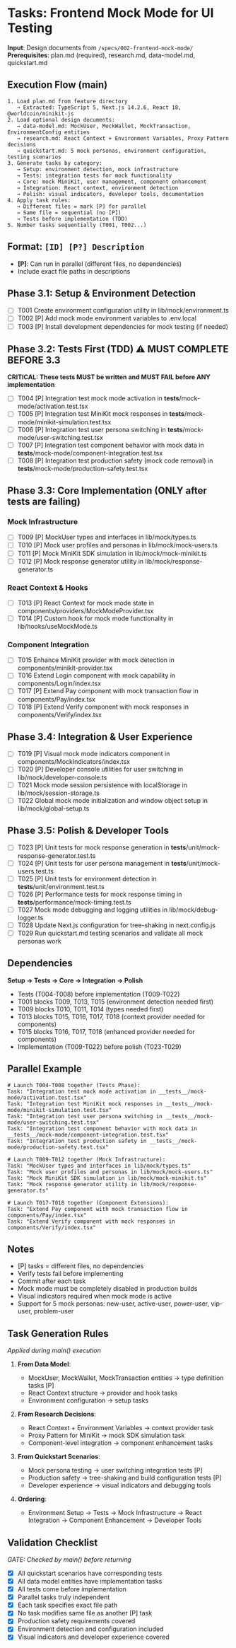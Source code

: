 # Tasks: Frontend Mock Mode for UI Testing

**Input**: Design documents from `/specs/002-frontend-mock-mode/`  
**Prerequisites**: plan.md (required), research.md, data-model.md, quickstart.md

## Execution Flow (main)
```
1. Load plan.md from feature directory
   → Extracted: TypeScript 5, Next.js 14.2.6, React 18, @worldcoin/minikit-js
2. Load optional design documents:
   → data-model.md: MockUser, MockWallet, MockTransaction, EnvironmentConfig entities
   → research.md: React Context + Environment Variables, Proxy Pattern decisions
   → quickstart.md: 5 mock personas, environment configuration, testing scenarios
3. Generate tasks by category:
   → Setup: environment detection, mock infrastructure
   → Tests: integration tests for mock functionality
   → Core: mock MiniKit, user management, component enhancement
   → Integration: React context, environment detection
   → Polish: visual indicators, developer tools, documentation
4. Apply task rules:
   → Different files = mark [P] for parallel
   → Same file = sequential (no [P])
   → Tests before implementation (TDD)
5. Number tasks sequentially (T001, T002...)
```

## Format: `[ID] [P?] Description`
- **[P]**: Can run in parallel (different files, no dependencies)
- Include exact file paths in descriptions

## Phase 3.1: Setup & Environment Detection

- [ ] T001 Create environment configuration utility in lib/mock/environment.ts
- [ ] T002 [P] Add mock mode environment variables to .env.local
- [ ] T003 [P] Install development dependencies for mock testing (if needed)

## Phase 3.2: Tests First (TDD) ⚠️ MUST COMPLETE BEFORE 3.3
**CRITICAL: These tests MUST be written and MUST FAIL before ANY implementation**

- [ ] T004 [P] Integration test mock mode activation in __tests__/mock-mode/activation.test.tsx
- [ ] T005 [P] Integration test MiniKit mock responses in __tests__/mock-mode/minikit-simulation.test.tsx
- [ ] T006 [P] Integration test user persona switching in __tests__/mock-mode/user-switching.test.tsx
- [ ] T007 [P] Integration test component behavior with mock data in __tests__/mock-mode/component-integration.test.tsx
- [ ] T008 [P] Integration test production safety (mock code removal) in __tests__/mock-mode/production-safety.test.tsx

## Phase 3.3: Core Implementation (ONLY after tests are failing)

### Mock Infrastructure
- [ ] T009 [P] MockUser types and interfaces in lib/mock/types.ts
- [ ] T010 [P] Mock user profiles and personas in lib/mock/mock-users.ts
- [ ] T011 [P] Mock MiniKit SDK simulation in lib/mock/mock-minikit.ts
- [ ] T012 [P] Mock response generator utility in lib/mock/response-generator.ts

### React Context & Hooks
- [ ] T013 [P] React Context for mock mode state in components/providers/MockModeProvider.tsx
- [ ] T014 [P] Custom hook for mock mode functionality in lib/hooks/useMockMode.ts

### Component Integration
- [ ] T015 Enhance MiniKit provider with mock detection in components/minikit-provider.tsx
- [ ] T016 Extend Login component with mock capability in components/Login/index.tsx
- [ ] T017 [P] Extend Pay component with mock transaction flow in components/Pay/index.tsx
- [ ] T018 [P] Extend Verify component with mock responses in components/Verify/index.tsx

## Phase 3.4: Integration & User Experience

- [ ] T019 [P] Visual mock mode indicators component in components/MockIndicators/index.tsx
- [ ] T020 [P] Developer console utilities for user switching in lib/mock/developer-console.ts
- [ ] T021 Mock mode session persistence with localStorage in lib/mock/session-storage.ts
- [ ] T022 Global mock mode initialization and window object setup in lib/mock/global-setup.ts

## Phase 3.5: Polish & Developer Tools

- [ ] T023 [P] Unit tests for mock response generation in __tests__/unit/mock-response-generator.test.ts
- [ ] T024 [P] Unit tests for user persona management in __tests__/unit/mock-users.test.ts
- [ ] T025 [P] Unit tests for environment detection in __tests__/unit/environment.test.ts
- [ ] T026 [P] Performance tests for mock response timing in __tests__/performance/mock-timing.test.ts
- [ ] T027 Mock mode debugging and logging utilities in lib/mock/debug-logger.ts
- [ ] T028 Update Next.js configuration for tree-shaking in next.config.js
- [ ] T029 Run quickstart.md testing scenarios and validate all mock personas work

## Dependencies

**Setup → Tests → Core → Integration → Polish**

- Tests (T004-T008) before implementation (T009-T022)
- T001 blocks T009, T013, T015 (environment detection needed first)
- T009 blocks T010, T011, T014 (types needed first)
- T013 blocks T015, T016, T017, T018 (context provider needed for components)
- T015 blocks T016, T017, T018 (enhanced provider needed for components)
- Implementation (T009-T022) before polish (T023-T029)

## Parallel Example

```
# Launch T004-T008 together (Tests Phase):
Task: "Integration test mock mode activation in __tests__/mock-mode/activation.test.tsx"
Task: "Integration test MiniKit mock responses in __tests__/mock-mode/minikit-simulation.test.tsx"
Task: "Integration test user persona switching in __tests__/mock-mode/user-switching.test.tsx"
Task: "Integration test component behavior with mock data in __tests__/mock-mode/component-integration.test.tsx"
Task: "Integration test production safety in __tests__/mock-mode/production-safety.test.tsx"

# Launch T009-T012 together (Mock Infrastructure):
Task: "MockUser types and interfaces in lib/mock/types.ts"
Task: "Mock user profiles and personas in lib/mock/mock-users.ts"
Task: "Mock MiniKit SDK simulation in lib/mock/mock-minikit.ts"
Task: "Mock response generator utility in lib/mock/response-generator.ts"

# Launch T017-T018 together (Component Extensions):
Task: "Extend Pay component with mock transaction flow in components/Pay/index.tsx"
Task: "Extend Verify component with mock responses in components/Verify/index.tsx"
```

## Notes

- [P] tasks = different files, no dependencies
- Verify tests fail before implementing
- Commit after each task
- Mock mode must be completely disabled in production builds
- Visual indicators required when mock mode is active
- Support for 5 mock personas: new-user, active-user, power-user, vip-user, problem-user

## Task Generation Rules
*Applied during main() execution*

1. **From Data Model**:
   - MockUser, MockWallet, MockTransaction entities → type definition tasks [P]
   - React Context structure → provider and hook tasks
   - Environment configuration → setup tasks

2. **From Research Decisions**:
   - React Context + Environment Variables → context provider task
   - Proxy Pattern for MiniKit → mock SDK simulation task
   - Component-level integration → component enhancement tasks

3. **From Quickstart Scenarios**:
   - Mock persona testing → user switching integration tests [P]
   - Production safety → tree-shaking and build configuration tests [P]
   - Developer experience → visual indicators and debugging tools

4. **Ordering**:
   - Environment Setup → Tests → Mock Infrastructure → React Integration → Component Enhancement → Developer Tools

## Validation Checklist
*GATE: Checked by main() before returning*

- [x] All quickstart scenarios have corresponding tests
- [x] All data model entities have implementation tasks  
- [x] All tests come before implementation
- [x] Parallel tasks truly independent
- [x] Each task specifies exact file path
- [x] No task modifies same file as another [P] task
- [x] Production safety requirements covered
- [x] Environment detection and configuration included
- [x] Visual indicators and developer experience covered